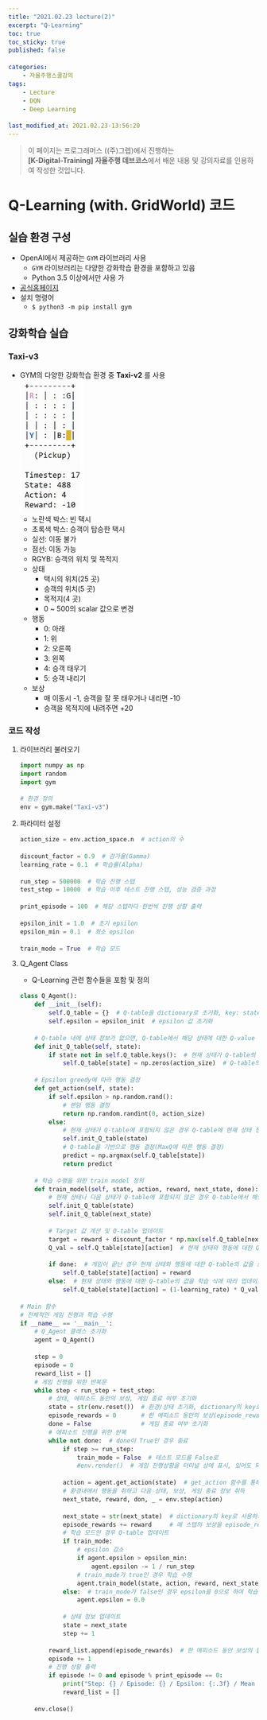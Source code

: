 ```yaml
---
title: "2021.02.23 lecture(2)"
excerpt: "Q-Learning"
toc: true
toc_sticky: true
published: false

categories:
    - 자율주행스쿨강의
tags:
    - Lecture
    - DQN
    - Deep Learning

last_modified_at: 2021.02.23-13:56:20  
---
```


>이 페이지는 프로그래머스 ((주)그렙)에서 진행하는\
**[K-Digital-Training] 자율주행 데브코스**에서 배운 내용 및 강의자료를 인용하여 작성한 것입니다.


# Q-Learning (with. GridWorld) 코드
## 실습 환경 구성
- OpenAI에서 제공하는 `GYM` 라이브러리 사용
    - `GYM` 라이브러리는 다양한 강화학습 환경을 포함하고 있음
    - Python 3.5 이상에서만 사용 가
- [공식홈페이지](https://gym.openai.com/)
- 설치 명령어
    - `$ python3 -m pip install gym`

## 강화학습 실습
### Taxi-v3
- GYM의 다양한 강화학습 환경 중 **Taxi-v2** 를 사용\
![result](/assets/images/lecture/week13_imgs/Taxi-v2.png)
    - 노란색 박스: 빈 택시
    - 초록색 박스: 승객이 탑승한 택시
    - 실선: 이동 불가
    - 점선: 이동 가능
    - RGYB: 승객의 위치 및 목적지
    - 상태
        - 택시의 위치(25 곳)
        - 승객의 위치(5 곳)
        - 목적지(4 곳)
        - 0 ~ 500의 scalar 값으로 변경
    - 행동
        - 0: 아래
        - 1: 위
        - 2: 오른쪽
        - 3: 왼쪽
        - 4: 승객 태우기
        - 5: 승객 내리기
    - 보상
        - 매 이동시 -1, 승객을 잘 못 태우거나 내리면 -10
        - 승객을 목적지에 내려주면 +20

### 코드 작성
1. 라이브러리 불러오기
    ```python
    import numpy as np
    import random
    import gym

    # 환경 정의
    env = gym.make("Taxi-v3")
    ```

2. 파라미터 설정
    ```python
    action_size = env.action_space.n  # action의 수
    
    discount_factor = 0.9  # 감가율(Gamma)
    learning_rate = 0.1  # 학습률(Alpha)

    run_step = 500000  # 학습 진행 스텝
    test_step = 10000  # 학습 이후 테스트 진행 스텝, 성능 검증 과정

    print_episode = 100  # 해당 스텝마다 한번씩 진행 상황 출력

    epsilon_init = 1.0  # 초기 epsilon
    epsilon_min = 0.1  # 최소 epsilon

    train_mode = True  # 학습 모드
    ```

3. Q\_Agent Class
    - Q-Learning 관련 함수들을 포함 및 정의
    ```python
    class Q_Agent():
        def __init__(self):
            self.Q_table = {}  # Q-table을 dictionary로 초기화, key: state, value: 해당 state의 action에 대한 Q-value
            self.epsilon = epsilon_init  # epsilon 값 초기화
        
        # Q-table 내에 상태 정보가 없으면, Q-table에서 해당 상태에 대한 Q-value 초기화
        def init_Q_table(self, state):
            if state not in self.Q_table.keys():  # 현재 상태가 Q-table의 key에 포함되어 있지 않으면,
                self.Q_table[state] = np.zeros(action_size)  # Q-table의 key에 현재 상태를 추가하며, 그 value로 행동의 수만큼 0으로 구성된 numpy array를 포함

        # Epsilon greedy에 따라 행동 결정
        def get_action(self, state):
            if self.epsilon > np.random.rand():
                # 랜덤 행동 결정
                return np.random.randint(0, action_size)
            else:
                # 현재 상태가 Q-table에 포함되지 않은 경우 Q-table에 현재 상태 정보 초기화
                self.init_Q_table(state)
                # Q-table을 기반으로 행동 결정(MaxQ에 따른 행동 결정)
                predict = np.argmax(self.Q_table[state])
                return predict

        # 학습 수행을 위한 train model 정의
        def train_model(self, state, action, reward, next_state, done):
            # 현재 상태나 다음 상태가 Q-table에 포함되지 않은 경우 Q-table에서 해당 상태에 대한 정보를 초기화
            self.init_Q_table(state) 
            self.init_Q_table(next_state)
            
            # Target 값 계산 및 Q-table 업데이트
            target = reward + discount_factor * np.max(self.Q_table[next_state])
            Q_val = self.Q_table[state][action]  # 현재 상태와 행동에 대한 Q-value를 Q_val로 저장
            
            if done:  # 게임이 끝난 경우 현재 상태와 행동에 대한 Q-table의 값을 보상으로 업데이트
                self.Q_table[state][action] = reward  
            else:  # 현재 상태와 행동에 대한 Q-table의 값을 학습 식에 따라 업데이트
                self.Q_table[state][action] = (1-learning_rate) * Q_val + learning_rate * target

    # Main 함수
    # 전체적인 게임 진행과 학습 수행
    if __name__ == '__main__':
        # Q_Agent 클래스 초기화
        agent = Q_Agent()

        step = 0
        episode = 0
        reward_list = []
        # 게임 진행을 위한 반복문
        while step < run_step + test_step:
            # 상태, 에피소드 동안의 보상, 게임 종료 여부 초기화
            state = str(env.reset())  # 환경/상태 초기화, dictionary의 key로 사용하기 위해 str 타입으로 변환
            episode_rewards = 0       # 한 에피소드 동안의 보상(episode_rewards) 
            done = False              # 게임 종료 여부 초기화
            # 에피소드 진행을 위한 반복
            while not done:  # done이 True인 경우 종료
                if step >= run_step:
                    train_mode = False  # 테스트 모드를 False로
                    #env.render()  # 게임 진행상황을 터미널 상에 표시, 있어도 되고 없어도 됨
                
                action = agent.get_action(state)  # get_action 함수를 통해 행동 결정
                # 환경내에서 행동을 취하고 다음 상태, 보상, 게임 종료 정보 취득
                next_state, reward, don, _ = env.step(action)

                next_state = str(next_state)  # dictionary의 key로 사용하기 위해 str 타입으로 변환
                episode_rewards += reward     # 매 스텝의 보상을 episode_rewards에 더해줌
                # 학습 모드인 경우 Q-table 업데이트
                if train_mode:
                    # epsilon 감소
                    if agent.epsilon > epsilon_min:
                        agent.epsilon -= 1 / run_step
                    # train_mode가 true인 경우 학습 수행
                    agent.train_model(state, action, reward, next_state, done)
                else:  # train_mode가 false인 경우 epsilon을 0으로 하여 학습된대로 행동을 결정
                    agent.epsilon = 0.0

                # 상태 정보 업데이트
                state = next_state
                step += 1
            
            reward_list.append(episode_rewards)  # 한 에피소드 동안 보상의 합을 reward_list에 추가
            episode += 1
            # 진행 상황 출력
            if episode != 0 and episode % print_episode == 0:
                print("Step: {} / Episode: {} / Epsilon: {:.3f} / Mean Rewards: {:3.f}".format(step, episode, agent.epsilon, np.mean(reward_list)))
                reward_list = []

        env.close()
    ```
